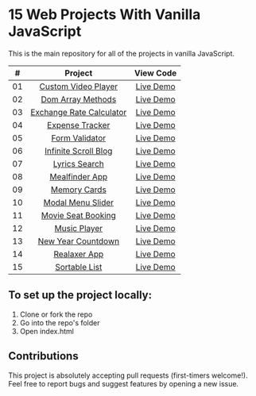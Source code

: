 # 15 Web Projects With Vanilla JavaScript

This is the main repository for all of the projects in vanilla JavaScript.


|  #  |            Project             | View Code |
| :-: | :----------------------------: | :-------: |
| 01  |       [Custom Video Player](https://github.com/sagar-barapatre/Vanilla-Web-Projects/tree/master/custom%20video%20player)       | [Live Demo](https://customvideoplayer-sagar-barapatre.netlify.app/)  |
| 02  |     [Dom Array Methods](https://github.com/sagar-barapatre/Vanilla-Web-Projects/tree/master/dom-array-methods)    | [Live Demo](https://domarraymethod-sagar-barapatre.netlify.app/)  |
| 03  |    [Exchange Rate Calculator](https://github.com/sagar-barapatre/Vanilla-Web-Projects/tree/master/exchange-rate)     | [Live Demo](https://exchange-rate-sagar-barapatre.netlify.app/)  |
| 04  |  [Expense Tracker](https://github.com/sagar-barapatre/Vanilla-Web-Projects/tree/master/expense-tracker)  | [Live Demo](https://expensetracker-sagar-barapatre.netlify.app/)  |
| 05  | [Form Validator](https://github.com/sagar-barapatre/Vanilla-Web-Projects/tree/master/form-validator)  | [Live Demo](https://formvalidator-sagar-barapatre.netlify.app/)  |
| 06  |    [Infinite Scroll Blog](https://github.com/sagar-barapatre/Vanilla-Web-Projects/tree/master/infinite_scroll_blog)    | [Live Demo](https://infinitescrollblog-sagar-barapatre.netlify.app/)  |
| 07  |        [Lyrics Search](https://github.com/sagar-barapatre/Vanilla-Web-Projects/tree/master/lyrics-search)       | [Live Demo](https://lyricssearch-sagar-barapatre.netlify.app/)  |
| 08  |       [Mealfinder App](https://github.com/sagar-barapatre/Vanilla-Web-Projects/tree/master/meal-finder)      | [Live Demo](https://mealfinder-sagar-barapatre.netlify.app/)  |
| 09  |      [Memory Cards](https://github.com/sagar-barapatre/Vanilla-Web-Projects/tree/master/memory-cards)       | [Live Demo](https://memorycards-sagar-barapatre.netlify.app/)  |
| 10  |        [Modal Menu Slider](https://github.com/sagar-barapatre/Vanilla-Web-Projects/tree/master/modal-menu-slider)       | [Live Demo](https://modalmenuslider-sagar-barapatre.netlify.app/)  |
| 11  |     [Movie Seat Booking](https://github.com/sagar-barapatre/Vanilla-Web-Projects/tree/master/movie-seat-booking)     | [Live Demo](https://movieseatbooking-sagar-barapatre.netlify.app/)  |
| 12  |        [Music Player](https://github.com/sagar-barapatre/Vanilla-Web-Projects/tree/master/music-player)     | [Live Demo](https://musicplayer-sagar-barapatre.netlify.app/)  |
| 13  |     [New Year Countdown](https://github.com/sagar-barapatre/Vanilla-Web-Projects/tree/master/new-year-countdown)    | [Live Demo](https://newyearcountdown-sagar-barapatre.netlify.app/)  |
| 14  |        [Realaxer App](https://github.com/sagar-barapatre/Vanilla-Web-Projects/tree/master/relaxer-app)     | [Live Demo](https://relaxerapp-sagar-barapatre.netlify.app/)  |
| 15  |      [Sortable List](https://github.com/sagar-barapatre/Vanilla-Web-Projects/tree/master/sortable-list)     | [Live Demo](https://sortable-list-sagarbarapatre.netlify.app/)  |



## To set up the project locally:

1. Clone or fork the repo
2. Go into the repo's folder
3. Open index.html

## Contributions

This project is absolutely accepting pull requests (first-timers welcome!). Feel free to report bugs and suggest features by opening a new issue. 
